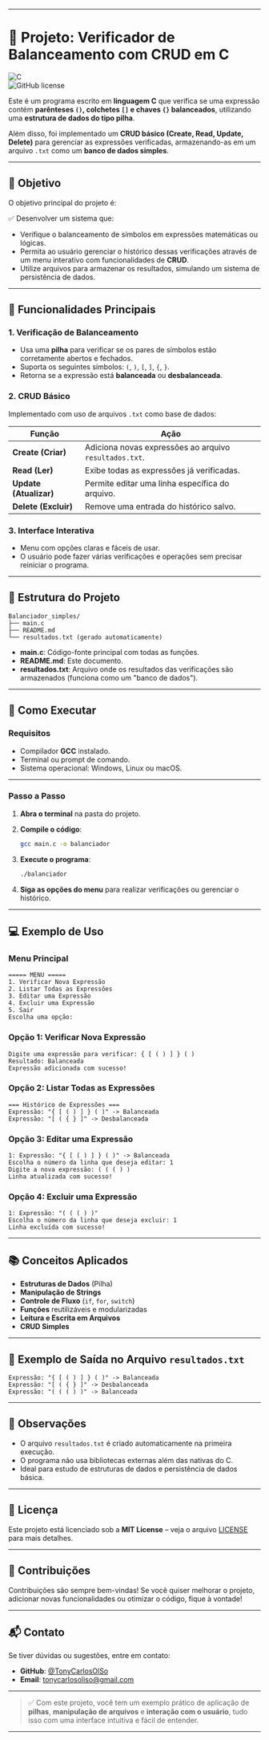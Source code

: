 
---

# 📌 Projeto: Verificador de Balanceamento com CRUD em C

![C](https://img.shields.io/badge/C-00599C?style=for-the-badge&logo=c&logoColor=white)  
![GitHub license](https://img.shields.io/github/license/TonyCarlosOlSo/Balanciador_simples)

Este é um programa escrito em **linguagem C** que verifica se uma expressão contém **parênteses `()`, colchetes `[]` e chaves `{}` balanceados**, utilizando uma **estrutura de dados do tipo pilha**.

Além disso, foi implementado um **CRUD básico (Create, Read, Update, Delete)** para gerenciar as expressões verificadas, armazenando-as em um arquivo `.txt` como um **banco de dados simples**.

---

## 🧠 Objetivo

O objetivo principal do projeto é:

✅ Desenvolver um sistema que:
- Verifique o balanceamento de símbolos em expressões matemáticas ou lógicas.  
- Permita ao usuário gerenciar o histórico dessas verificações através de um menu interativo com funcionalidades de **CRUD**.  
- Utilize arquivos para armazenar os resultados, simulando um sistema de persistência de dados.

---

## 🧩 Funcionalidades Principais

### 1. **Verificação de Balanceamento**
- Usa uma **pilha** para verificar se os pares de símbolos estão corretamente abertos e fechados.
- Suporta os seguintes símbolos: `(`, `)`, `[`, `]`, `{`, `}`.
- Retorna se a expressão está **balanceada** ou **desbalanceada**.

### 2. **CRUD Básico**
Implementado com uso de arquivos `.txt` como base de dados:

| Função | Ação |
|-------|------|
| **Create (Criar)** | Adiciona novas expressões ao arquivo `resultados.txt`. |
| **Read (Ler)** | Exibe todas as expressões já verificadas. |
| **Update (Atualizar)** | Permite editar uma linha específica do arquivo. |
| **Delete (Excluir)** | Remove uma entrada do histórico salvo. |

### 3. **Interface Interativa**
- Menu com opções claras e fáceis de usar.
- O usuário pode fazer várias verificações e operações sem precisar reiniciar o programa.

---

## 📁 Estrutura do Projeto

```
Balanciador_simples/
├── main.c
├── README.md
└── resultados.txt (gerado automaticamente)
```

- **main.c**: Código-fonte principal com todas as funções.
- **README.md**: Este documento.
- **resultados.txt**: Arquivo onde os resultados das verificações são armazenados (funciona como um "banco de dados").

---

## 🔧 Como Executar

### Requisitos
- Compilador **GCC** instalado.
- Terminal ou prompt de comando.
- Sistema operacional: Windows, Linux ou macOS.

---

### Passo a Passo

1. **Abra o terminal** na pasta do projeto.
2. **Compile o código**:
   ```bash
   gcc main.c -o balanciador
   ```

3. **Execute o programa**:
   ```bash
   ./balanciador
   ```

4. **Siga as opções do menu** para realizar verificações ou gerenciar o histórico.

---

## 💻 Exemplo de Uso

### Menu Principal
```
===== MENU =====
1. Verificar Nova Expressão
2. Listar Todas as Expressões
3. Editar uma Expressão
4. Excluir uma Expressão
5. Sair
Escolha uma opção: 
```

### Opção 1: Verificar Nova Expressão
```text
Digite uma expressão para verificar: { [ ( ) ] } ( )
Resultado: Balanceada
Expressão adicionada com sucesso!
```

### Opção 2: Listar Todas as Expressões
```text
=== Histórico de Expressões ===
Expressão: "{ [ ( ) ] } ( )" -> Balanceada
Expressão: "[ ( { } ]" -> Desbalanceada
```

### Opção 3: Editar uma Expressão
```text
1: Expressão: "{ [ ( ) ] } ( )" -> Balanceada
Escolha o número da linha que deseja editar: 1
Digite a nova expressão: ( ( ( ) )
Linha atualizada com sucesso!
```

### Opção 4: Excluir uma Expressão
```text
1: Expressão: "( ( ( ) )"
Escolha o número da linha que deseja excluir: 1
Linha excluída com sucesso!
```

---

## 📚 Conceitos Aplicados

- **Estruturas de Dados** (Pilha)
- **Manipulação de Strings**
- **Controle de Fluxo** (`if`, `for`, `switch`)
- **Funções** reutilizáveis e modularizadas
- **Leitura e Escrita em Arquivos**
- **CRUD Simples**

---

## 📄 Exemplo de Saída no Arquivo `resultados.txt`

```
Expressão: "{ [ ( ) ] } ( )" -> Balanceada
Expressão: "[ ( { } ]" -> Desbalanceada
Expressão: "( ( ( ) )" -> Balanceada
```

---

## 📎 Observações

- O arquivo `resultados.txt` é criado automaticamente na primeira execução.
- O programa não usa bibliotecas externas além das nativas do C.
- Ideal para estudo de estruturas de dados e persistência de dados básica.

---

## 📝 Licença

Este projeto está licenciado sob a **MIT License** – veja o arquivo [LICENSE](LICENSE) para mais detalhes.

---

## 👥 Contribuições

Contribuições são sempre bem-vindas! Se você quiser melhorar o projeto, adicionar novas funcionalidades ou otimizar o código, fique à vontade!

---

## 📬 Contato

Se tiver dúvidas ou sugestões, entre em contato:

- **GitHub**: [@TonyCarlosOlSo](https://github.com/TonyCarlosOlSo)
- **Email**: tonycarlosoliso@gmail.com

---

> ✅ Com este projeto, você tem um exemplo prático de aplicação de **pilhas**, **manipulação de arquivos** e **interação com o usuário**, tudo isso com uma interface intuitiva e fácil de entender.

--- 
